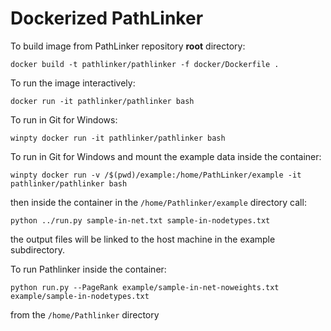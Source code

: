 # Dockerized PathLinker

To build image from PathLinker repository __root__ directory:

`docker build -t pathlinker/pathlinker -f docker/Dockerfile .`

To run the image interactively:

`docker run -it pathlinker/pathlinker bash`

To run in Git for Windows:

`winpty docker run -it pathlinker/pathlinker bash`

To run in Git for Windows and mount the example data inside the container:

`winpty docker run -v /$(pwd)/example:/home/PathLinker/example -it pathlinker/pathlinker bash`

then inside the container in the `/home/Pathlinker/example` directory call:

`python ../run.py sample-in-net.txt sample-in-nodetypes.txt`

the output files will be linked to the host machine in the example subdirectory. 

To run Pathlinker inside the container:

`python run.py --PageRank example/sample-in-net-noweights.txt example/sample-in-nodetypes.txt`

from the `/home/Pathlinker` directory
